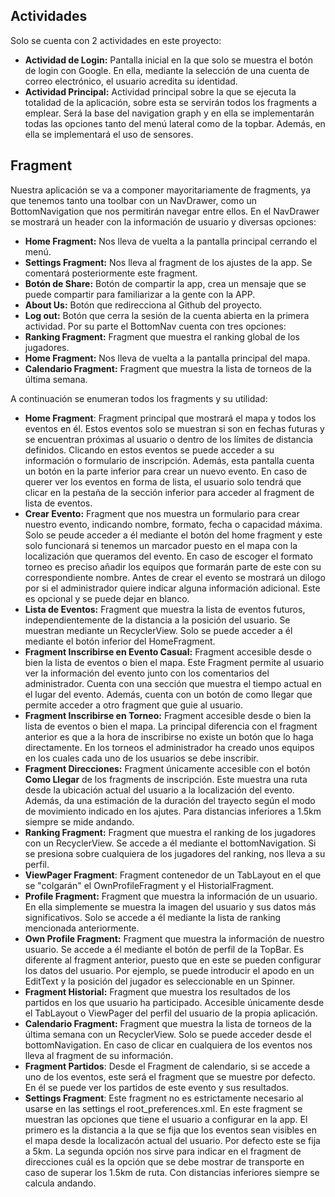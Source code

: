 ## Actividades
Solo se cuenta con 2 actividades en este proyecto:
- **Actividad de Login:** Pantalla inicial en la que solo se muestra el botón de login con Google. En ella, mediante la selección de una cuenta de correo electrónico, el usuario acredita su identidad.
- **Actividad Principal:** Actividad principal sobre la que se ejecuta la totalidad de la aplicación, sobre esta se servirán todos los fragments a emplear. Será la base del navigation graph y en ella se implementarán todas las opciones tanto del menú lateral como de la topbar. Además, en ella se implementará el uso de sensores.
## Fragment 
Nuestra aplicación se va a componer mayoritariamente de fragments, ya que tenemos tanto una toolbar con un NavDrawer, como un BottomNavigation que nos permitirán navegar entre ellos. 
En el NavDrawer se mostrará un header con la información de usuario y diversas opciones:
- **Home Fragment:** Nos lleva de vuelta a la pantalla principal cerrando el menú.
- **Settings Fragment:** Nos lleva al fragment de los ajustes de la app. Se comentará posteriormente este fragment.
- **Botón de Share:** Botón de compartir la app, crea un mensaje que se puede compartir para familiarizar a la gente con la APP.
- **About Us:** Botón que redirecciona al Github del proyecto.
- **Log out:** Botón que cerra la sesión de la cuenta abierta en la primera actividad.
Por su parte el BottomNav cuenta con tres opciones:
- **Ranking Fragment:** Fragment que muestra el ranking global de los jugadores.
- **Home Fragment:** Nos lleva de vuelta a la pantalla principal del mapa.
- **Calendario Fragment:** Fragment que muestra la lista de torneos de la última semana.

A continuación se enumeran todos los fragments y su utilidad:
- **Home Fragment**: Fragment principal que mostrará el mapa y todos los eventos en él. Estos eventos solo se muestran si son en fechas futuras y se encuentran próximas al usuario o dentro de los límites de distancia definidos. Clicando en estos eventos se puede acceder a su información o formulario de inscripción. Además, esta pantalla cuenta un botón en la parte inferior para crear un nuevo evento. En caso de querer ver los eventos en forma de lista, el usuario solo tendrá que clicar en la pestaña de la sección inferior para acceder al fragment de lista de eventos.
- **Crear Evento:** Fragment que nos muestra un formulario para crear nuestro evento, indicando nombre, formato, fecha o capacidad máxima. Solo se peude acceder a él mediante el botón del home fragment y este solo funcionará si tenemos un marcador puesto en el mapa con la localización que queramos del evento. En caso de escoger el formato torneo es preciso añadir los equipos que formarán parte de este con su correspondiente nombre. Antes de crear el evento se mostrará un dilogo por si el administrador quiere indicar alguna información adicional. Este es opcional y se puede dejar en blanco.
- **Lista de Eventos:** Fragment que muestra la lista de eventos futuros, independientemente de la distancia a la posición del usuario. Se muestran mediante un RecyclerView. Solo se puede acceder a él mediante el botón inferior del HomeFragment.
- **Fragment Inscribirse en Evento Casual:** Fragment accesible desde o bien la lista de eventos o bien el mapa. Este Fragment permite al usuario ver la información del evento junto con los comentarios del administrador. Cuenta con una sección que muestra el tiempo actual en el lugar del evento. Además, cuenta con un botón de como llegar que permite acceder a otro fragment que guie al usuario. 
- **Fragment Inscribirse en Torneo:** Fragment accesible desde o bien la lista de eventos o bien el mapa. La principal diferencia con el fragment anterior es que a la hora de inscribirse no existe un botón que lo haga directamente. En los torneos el administrador ha creado unos equipos en los cuales cada uno de los usuarios se debe inscribir.
- **Fragment Direcciones:** Fragment únicamente accesible con el botón __Como Llegar__ de los fragments de inscripción. Este muestra una ruta desde la ubicación actual del usuario a la localización del evento. Además, da una estimación de la duración del trayecto según el modo de movimiento indicado en los ajutes. Para distancias inferiores a 1.5km siempre se mide andando.
- **Ranking Fragment:** Fragment que muestra el ranking de los jugadores con un RecyclerView. Se accede a él mediante el bottomNavigation. Si se presiona sobre cualquiera de los jugadores del ranking, nos lleva a su perfil.
- **ViewPager Fragment**: Fragment contenedor de un TabLayout en el que se "colgarán" el OwnProfileFragment y el HistorialFragment.
- **Profile Fragment:** Fragment que muestra la información de un usuario. En ella simplemente se muestra la imagen del usuario y sus datos más significativos. Solo se accede a él mediante la lista de ranking mencionada anteriormente.
- **Own Profile Fragment:** Fragment que muestra la información de nuestro usuario. Se accede a él mediante el botón de perfil de la TopBar. Es diferente al fragment anterior, puesto que en este se pueden configurar los datos del usuario. Por ejemplo, se puede introducir el apodo en un EditText y la posición del jugador es seleccionable en un Spinner.
- **Fragment Historial:** Fragment que muestra los resultados de los partidos en los que usuario ha participado. Accesible únicamente desde el TabLayout o ViewPager del perfil del usuario de la propia aplicación.
- **Calendario Fragment:** Fragment que muestra la lista de torneos de la última semana con un RecyclerView. Solo se puede acceder desde el bottomNavigation. En caso de clicar en cualquiera de los eventos nos lleva al fragment de su información.
- **Fragment Partidos**: Desde el Fragment de calendario, si se accede a uno de los eventos, este será el fragment que se muestre por defecto. En él se puede ver los partidos de este evento y sus resultados.
- **Settings Fragment**: Este fragment no es estrictamente necesario al usarse en las settings el root_preferences.xml. En este fragment se muestran las opciones que tiene el usuario a configurar en la app. El primero es la distancia a la que se fija que los eventos sean visibles en el mapa desde la localizacón actual del usuario. Por defecto este se fija a 5km. La segunda opción nos sirve para indicar en el fragment de direcciones cuál es la opción que se debe mostrar de transporte en caso de superar los 1.5km de ruta. Con distancias inferiores siempre se calcula andando.


